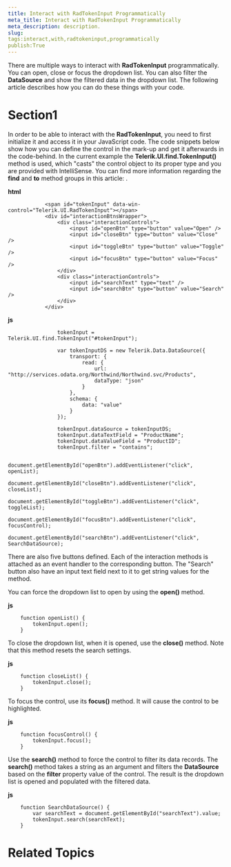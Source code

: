 ```yaml
---
title: Interact with RadTokenInput Programmatically
meta_title: Interact with RadTokenInput Programmatically
meta_description: description.
slug: 
tags:interact,with,radtokeninput,programmatically
publish:True
---
```



There are multiple ways to interact with __RadTokenInput__ programmatically. You can open, close or focus  the dropdown list. 
        You can also filter the __DataSource__ and show the filtered data in the dropdown list. The following article describes how you can
        do these things with your code.
      

# Section1

In order to be able to interact with the __RadTokenInput__, you need to first initialize it and access it in your JavaScript code.
          The code snippets below show how you can define the control in the mark-up and get it afterwards in the code-behind. In the current example the
          __Telerik.UI.find.TokenInput()__ method is used, which "casts" the control object to its proper type and you are provided with
          IntelliSense. You can find more information regarding the __find__ and __to__ method groups in
          this article: [](92c688df-0ae5-47dd-882d-1405d5ee849b).
        


 __html__
    


				<span id="tokenInput" data-win-control="Telerik.UI.RadTokenInput"></span>
	            <div id="interactionBtnsWrapper">
	                <div class="interactionControls">
	                    <input id="openBtn" type="button" value="Open" />
	                    <input id="closeBtn" type="button" value="Close" />
	                    <input id="toggleBtn" type="button" value="Toggle" />
	                    <input id="focusBtn" type="button" value="Focus" />
	                </div>
	                <div class="interactionControls">
	                    <input id="searchText" type="text" />
	                    <input id="searchBtn" type="button" value="Search" />
	                </div>
	            </div>




 __js__
    


				    tokenInput = Telerik.UI.find.TokenInput("#tokenInput");
	
				    var tokenInputDS = new Telerik.Data.DataSource({
				        transport: {
				            read: {
				                url: "http://services.odata.org/Northwind/Northwind.svc/Products",
				                dataType: "json"
				            }
				        },
				        schema: {
				            data: "value"
				        }
				    });
	
				    tokenInput.dataSource = tokenInputDS;
				    tokenInput.dataTextField = "ProductName";
				    tokenInput.dataValueField = "ProductID";
				    tokenInput.filter = "contains";
	
				    document.getElementById("openBtn").addEventListener("click", openList);
				    document.getElementById("closeBtn").addEventListener("click", closeList);
				    document.getElementById("toggleBtn").addEventListener("click", toggleList);
					document.getElementById("focusBtn").addEventListener("click", focusControl);
					document.getElementById("searchBtn").addEventListener("click", SearchDataSource);



There are also five buttons defined. Each of the interaction methods is attached as an event handler to the corresponding button. The "Search"
          button also have an input text field next to it to get string values for the method.
        

You can force the dropdown list to open by using the __open()__ method.
        


 __js__
    


		function openList() {
		    tokenInput.open();
		}



To close the dropdown list, when it is opened, use the __close()__ method. Note that this method resets the search settings.
        


 __js__
    


		function closeList() {
		    tokenInput.close();
		}



To focus the control, use its __focus()__ method. It will cause the control to be highlighted.
        


 __js__
    


		function focusControl() {
		    tokenInput.focus();
		}



Use the __search()__ method to force the control to filter its data records. The __search()__ method takes a string as
          an argument and filters the __DataSource__ based on the __filter__ property value of the control. The result is the
          dropdown list is opened and populated with the filtered data.
        


 __js__
    


		function SearchDataSource() {
		    var searchText = document.getElementById("searchText").value;
		    tokenInput.search(searchText);
		}



# Related Topics
